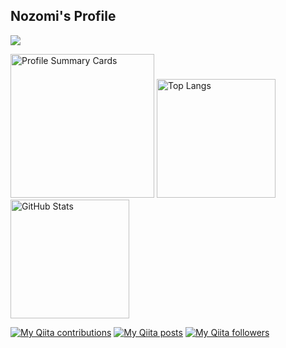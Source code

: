 ## Nozomi's Profile
![](https://komarev.com/ghpvc/?username=your-github-username&color=lightgrey&style=plastic)
<p align="left"> 
  <img alt="Profile Summary Cards" height="230px" src="https://github-profile-summary-cards.vercel.app/api/cards/profile-details?username=SatoNozomi44&theme=graywhite" />
  <img alt="Top Langs" height="190px" src="https://github-readme-stats.vercel.app/api/top-langs/?username=SatoNozomi44&layout=compact&show_icons=true&theme=graywhite" />
  <img alt="GitHub Stats" height="190px" src="https://github-readme-stats.vercel.app/api?username=SatoNozomi44&show_icons=true&theme=graywhite" />
</p>

[![My Qiita contributions](https://qiita-badge.apiapi.app/s/muscle_gori02/contributions.svg)](http://qiita.com/muscle_gori02)
[![My Qiita posts](https://qiita-badge.apiapi.app/s/muscle_gori02/posts.svg)](http://qiita.com/muscle_gori02)
[![My Qiita followers](https://qiita-badge.apiapi.app/s/muscle_gori02/followers.svg)](http://qiita.com/muscle_gori02)

<!--
**SatoNozomi44/SatoNozomi44** is a ✨ _special_ ✨ repository because its `README.md` (this file) appears on your GitHub profile.

Here are some ideas to get you started:

- 🔭 I’m currently working on ...
- 🌱 I’m currently learning ...
- 👯 I’m looking to collaborate on ...
- 🤔 I’m looking for help with ...
- 💬 Ask me about ...
- 📫 How to reach me: ...
- 😄 Pronouns: ...
- ⚡ Fun fact: ...
-->
